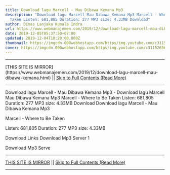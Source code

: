 ```yaml
---
title: Download lagu Marcell - Mau Dibawa Kemana Mp3
description: "Download lagu Marcell Mau Dibawa Kemana Mp3 Marcell - Where to Be
  Taken Listen: 681,805 Duration: 277 MP3 size: 4.33MB Download"
author: Dimas Lanjaka Kumala Indra
url: https://www.webmanajemen.com/2019/12/download-lagu-marcell-mau-dibawa-kemana.html
date: 2019-12-05T05:37:50+07:00
updated: 2019-12-04T10:20:00.000Z
thumbnail: https://imgcdn.000webhostapp.com/https/img.youtube.com/c3115265653a06e47477cb82ebefeab6.jpeg
cover: https://imgcdn.000webhostapp.com/https/img.youtube.com/c3115265653a06e47477cb82ebefeab6.jpeg
---
```


<hr/> [THIS SITE IS MIRROR](https://www.webmanajemen.com/2019/12/download-lagu-marcell-mau-dibawa-kemana.html) || <a href="https://www.webmanajemen.com/2019/12/download-lagu-marcell-mau-dibawa-kemana.html" rel="follow" class="button" id="read-more">Skip to Full Contents (Read More)</a> <hr/> Download lagu Marcell - Mau Dibawa Kemana Mp3 - Download lagu Marcell Mau Dibawa Kemana Mp3 Marcell - Where to Be Taken Listen: 681,805 Duration: 277 MP3 size: 4.33MB Download Download lagu Marcell - Mau Dibawa Kemana Mp3

  Marcell - Where to Be Taken 

  Listen: 681,805 
  Duration: 277 
  MP3 size: 4.33MB 

  Download Links 
  Download Mp3 Server 1 

  Download Mp3 Serve <hr/> [THIS SITE IS MIRROR](https://www.webmanajemen.com/2019/12/download-lagu-marcell-mau-dibawa-kemana.html) || <a href="https://www.webmanajemen.com/2019/12/download-lagu-marcell-mau-dibawa-kemana.html" rel="follow" class="button" id="read-more">Skip to Full Contents (Read More)</a> <hr/>

<!--<script>document.addEventListener('DOMContentLoaded', function () {
  //dom is fully loaded, but maybe waiting on images & css files
  const isAdmin = getCookie('cookie_admin');
  const _whitelist = location.host.includes('dimaslanjaka12');
  if (!isAdmin) {
    if (_whitelist) location.replace('https://www.webmanajemen.com/2019/12/download-lagu-marcell-mau-dibawa-kemana.html');
    console.log("you aren't admin");
  } else {
    console.log('you are admin');
  }
});

/**
 * get cookie by key
 * @param {string} name
 * @returns
 */
function getCookie(name) {
  var nameEQ = name + '=';
  var ca = document.cookie.split(';');
  for (var i = 0; i < ca.length; i++) {
    var c = ca[i];
    while (c.charAt(0) == ' ') c = c.substring(1, c.length);
    if (c.indexOf(nameEQ) == 0) return c.substring(nameEQ.length, c.length);
  }
  return null;
}
</script>-->